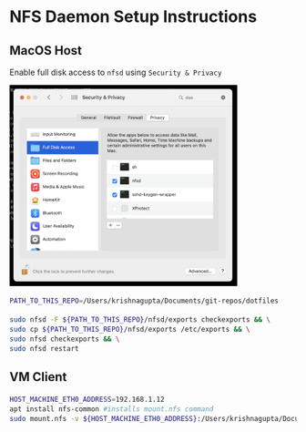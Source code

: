 # NFS Daemon Setup Instructions

## MacOS Host
Enable full disk access to `nfsd` using `Security & Privacy`

<img  width="400" src="allow-disk-access-nfsd.png">

```sh
PATH_TO_THIS_REPO=/Users/krishnagupta/Documents/git-repos/dotfiles

sudo nfsd -F ${PATH_TO_THIS_REPO}/nfsd/exports checkexports && \
sudo cp ${PATH_TO_THIS_REPO}/nfsd/exports /etc/exports && \
sudo nfsd checkexports && \
sudo nfsd restart
```

## VM Client
```sh
HOST_MACHINE_ETH0_ADDRESS=192.168.1.12
apt install nfs-common #installs mount.nfs command
sudo mount.nfs -v ${HOST_MACHINE_ETH0_ADDRESS}:/Users/krishnagupta/Documents/git-repos /mnt -o vers=3
```